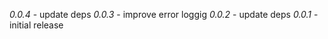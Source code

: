 *0.0.4* - update deps
*0.0.3* - improve error loggig
*0.0.2* - update deps
*0.0.1* - initial release

